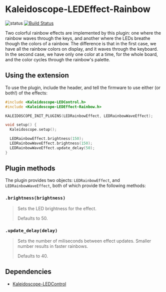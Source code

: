 # Kaleidoscope-LEDEffect-Rainbow

![status][st:stable] [![Build Status][travis:image]][travis:status]

 [travis:image]: https://travis-ci.org/keyboardio/Kaleidoscope-LEDEffect-Rainbow.svg?branch=master
 [travis:status]: https://travis-ci.org/keyboardio/Kaleidoscope-LEDEffect-Rainbow

 [st:stable]: https://img.shields.io/badge/stable-✔-black.svg?style=flat&colorA=44cc11&colorB=494e52
 [st:broken]: https://img.shields.io/badge/broken-X-black.svg?style=flat&colorA=e05d44&colorB=494e52
 [st:experimental]: https://img.shields.io/badge/experimental----black.svg?style=flat&colorA=dfb317&colorB=494e52

Two colorful rainbow effects are implemented by this plugin: one where the
rainbow waves through the keys, and another where the LEDs breathe though the
colors of a rainbow. The difference is that in the first case, we have all the
rainbow colors on display, and it waves through the keyboard. In the second
case, we have only one color at a time, for the whole board, and the color
cycles through the rainbow's palette.

## Using the extension

To use the plugin, include the header, and tell the firmware to use either (or
both!) of the effects:

```c++
#include <Kaleidoscope-LEDControl.h>
#include <Kaleidoscope-LEDEffect-Rainbow.h>

KALEIDOSCOPE_INIT_PLUGINS(LEDRainbowEffect, LEDRainbowWaveEffect);

void setup() {
  Kaleidoscope.setup();

  LEDRainbowEffect.brightness(150);
  LEDRainbowWaveEffect.brightness(150);
  LEDRainbowWaveEffect.update_delay(50);
}
```

## Plugin methods

The plugin provides two objects: `LEDRainbowEffect`, and `LEDRainbowWaveEffect`,
both of which provide the following methods:

### `.brightness(brightness)`

> Sets the LED brightness for the effect.
>
> Defaults to 50.

### `.update_delay(delay)`

> Sets the number of miliseconds between effect updates. Smaller number results
> in faster rainbows.
>
> Defaults to 40.

## Dependencies

* [Kaleidoscope-LEDControl](https://github.com/keyboardio/Kaleidoscope-LEDControl)
